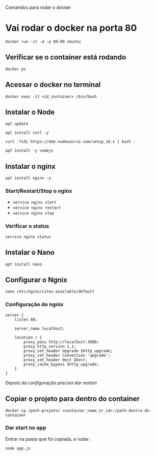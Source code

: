 Comandos para rodar o docker

# Vai rodar o docker na porta 80

`docker run -it -d -p 80:80 ubuntu`

## Verificar se o container está rodando
`docker ps`

## Acessar o docker no terminal
`docker exec -it <id_container> /bin/bash`

## Instalar o Node

`apt update`

`apt install curl -y`

`curl -fsSL https://deb.nodesource.com/setup_18.x | bash -`

`apt install -y nodejs`

## Instalar o nginx

`apt install nginx -y`

### Start/Restart/Stop o nginx

* `service nginx start`
* `service nginx restart`
* `service nginx stop`

### Verificar o status

`service nginx status`

## Instalar o Nano

`apt install nano`

## Configurar o Ngnix
`nano /etc/nginx/sites-available/default`

### Configuração do ngnix
```
server {
    listen 80;

    server_name localhost;

    location / {
        proxy_pass http://localhost:3000;
        proxy_http_version 1.1;
        proxy_set_header Upgrade $http_upgrade;
        proxy_set_header Connection 'upgrade';
        proxy_set_header Host $host;
        proxy_cache_bypass $http_upgrade;
    }
}
```
*Depois da configuração precisa dar restart*

## Copiar o projeto para dentro do container

`docker cp /path-projeto/ <container_name_or_id>:/path-dentro-do-container`

### Dar start no app

Entrar na pasta que foi copiada, e rodar:

`node app.js`
